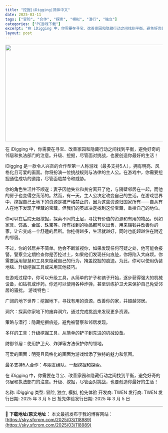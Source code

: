 ```yaml
---
title: "挖掘|iDigging|简体中文"
date: 2025-03-11
tags: ["冒险", "合作", "探索", "模拟", "潜行", "独立"]
categories: ["PC游戏下载"]
excerpt: "在 iDigging 中，你需要在寻宝、改善家园和隐藏行动之间找到平衡，避免好奇的邻居和执法部门的注意。升级、挖掘，尽管面对挑战，也要创造你最好的生活！ iDigging 是一款令人兴奋的合作型第一人称游戏（最多支持5人），拥有明亮、风格化且可爱的画面。你将扮演一位挑战规则与法律的主人公。在游戏中，&hellip;"
layout: post
---
```


<img class="aligncenter size-full wp-image-118990" src="https://sky.sfcrom.com/wp-content/uploads/2025/03/2025031115301674.webp" alt="" width="660" height="308" />

在 iDigging 中，你需要在寻宝、改善家园和隐藏行动之间找到平衡，避免好奇的邻居和执法部门的注意。升级、挖掘，尽管面对挑战，也要创造你最好的生活！

iDigging 是一款令人兴奋的合作型第一人称游戏（最多支持5人），拥有明亮、风格化且可爱的画面。你将扮演一位挑战规则与法律的主人公。在游戏中，你需要挖掘通往成功的道路，尽管面临禁令和威胁。

你的角色生活并不顺遂：妻子因他失业和贫穷离开了他，与隔壁邻居在一起，而他的房子也变得空荡荡的。然而，有一天，主人公决定改变自己的生活。在游戏世界中，挖掘自己土地下的资源是被严格禁止的，因为这些资源归国家所有——自从有人在地下发现了埋藏的宝藏。但我们的英雄决定找到这份宝藏，重拾自己的地位。

你可以在后院无限挖掘，探索不同的土层，寻找有价值的资源和有用的物品，例如家具、饰品、金属、珠宝等。所有找到的物品都可以出售，用来赚钱并改善你的家，让它变成一个舒适的居所。你挖得越多，生活就越好，同时也能超越住在附近的邻居。

不过，你的邻居并不简单。他会不断监视你，如果发现任何可疑之处，他可能会报警。警察会定期检查你是否挖过土，如果他们发现任何痕迹，你将陷入大麻烦。你需要运用智慧和工具来隐藏自己的行为，掩盖挖掘的痕迹。为此，你可以使用伪装地毯、升级挖掘工具或采用其他技巧。

在游戏过程中，你可以升级工具，从简单的铲子和镐子开始，逐步获得强大的机械设备，如钻机或炸药。你还可以使用各种炸弹，甚至训练护卫犬来保护自己免受邻居的骚扰。
游戏特色：

广阔的地下世界：挖掘地下，寻找有用的资源，改善你的家，并超越邻居。

洞穴：探索你家地下的废弃洞穴，通过完成挑战来发现更多资源。

策略与潜行：隐藏挖掘痕迹，避免被警察和邻居发现。

多样的工具：升级挖掘工具，从简单的铲子到先进的机械设备。

防御邻居：使用护卫犬、炸弹等方法保护你的领地。

可爱的画面：明亮且风格化的画面为游戏增添了独特的魅力和氛围。

最多支持5人合作：与朋友组队，一起挖掘和探索。

在 iDigging 中，你需要在寻宝、改善家园和隐藏行动之间找到平衡，避免好奇的邻居和执法部门的注意。升级、挖掘，尽管面对挑战，也要创造你最好的生活！

名称: iDigging
类型: 冒险, 独立, 模拟, 抢先体验
开发商: TWEN
发行商: TWEN
发行日期: 2025 年 3 月 5 日
抢先体验发行日期: 2025 年 3 月 5 日

---
📖 **下载地址/原文地址：** 本文最初发布于我的博客网站：[https://sky.sfcrom.com/2025/03/118989](https://sky.sfcrom.com/2025/03/118989)
